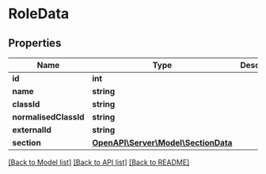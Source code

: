 # RoleData

## Properties
Name | Type | Description | Notes
------------ | ------------- | ------------- | -------------
**id** | **int** |  | 
**name** | **string** |  | 
**classId** | **string** |  | [optional] 
**normalisedClassId** | **string** |  | [optional] 
**externalId** | **string** |  | [optional] 
**section** | [**OpenAPI\Server\Model\SectionData**](SectionData.md) |  | 

[[Back to Model list]](../README.md#documentation-for-models) [[Back to API list]](../README.md#documentation-for-api-endpoints) [[Back to README]](../README.md)


